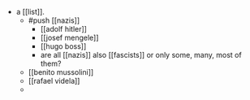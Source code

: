 - a [[list]].
	- #push [[nazis]]
		- [[adolf hitler]]
		- [[josef mengele]]
		- [[hugo boss]]
		- are all [[nazis]] also [[fascists]] or only some, many, most of them?
	- [[benito mussolini]]
	- [[rafael videla]]
	-